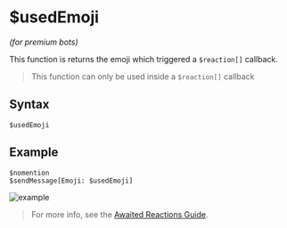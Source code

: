 # $usedEmoji
*(for premium bots)*

This function is returns the emoji which triggered a `$reaction[]` callback.

> This function can only be used inside a `$reaction[]` callback

## Syntax
```
$usedEmoji
```

## Example
```
$nomention
$sendMessage[Emoji: $usedEmoji]
```

![example](https://user-images.githubusercontent.com/113303649/210167363-a6a51194-d330-458e-8d98-7c8651827034.png)

> For more info, see the [Awaited Reactions Guide](../premium/awaitedReactions.md).
